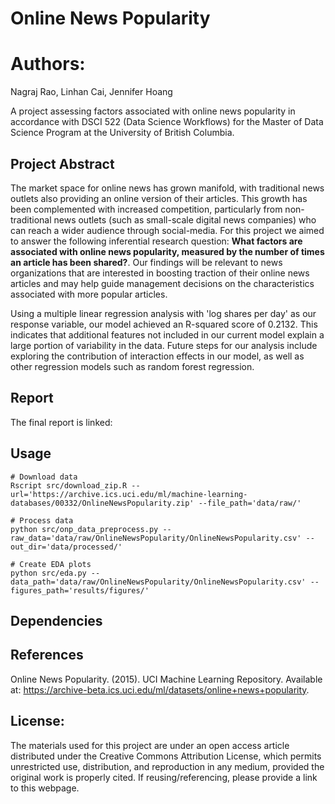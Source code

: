 # Online News Popularity

# Authors: 

Nagraj Rao, Linhan Cai, Jennifer Hoang

A project assessing factors associated with online news popularity in accordance with DSCI 522 
(Data Science Workflows) for the Master of Data Science Program at the University of British Columbia.

## Project Abstract

The market space for online news has grown manifold, with traditional news outlets 
also providing an online version of their articles. This growth has been complemented 
with increased competition, particularly from non-traditional news outlets 
(such as small-scale digital news companies) who can reach a wider audience through social-media. 
For this project we aimed to answer the following inferential research question: 
**What factors are associated with online news popularity, measured by the number of times an article has been shared?**. 
Our findings will be relevant to news organizations that are interested in boosting traction of their online news articles 
and may help guide management decisions on the characteristics associated with more popular articles. 

Using a multiple linear regression analysis with 'log shares per day' as our response variable, our model achieved an R-squared score of 0.2132. This indicates that additional features not included in our current model explain a large portion of variability in the data. Future steps for our analysis include exploring the contribution of interaction effects in our model, as well as other regression models such as random forest regression. 

## Report

The final report is linked: 

## Usage

```
# Download data
Rscript src/download_zip.R --url='https://archive.ics.uci.edu/ml/machine-learning-databases/00332/OnlineNewsPopularity.zip' --file_path='data/raw/'

# Process data
python src/onp_data_preprocess.py --raw_data='data/raw/OnlineNewsPopularity/OnlineNewsPopularity.csv' --out_dir='data/processed/'

# Create EDA plots
python src/eda.py --data_path='data/raw/OnlineNewsPopularity/OnlineNewsPopularity.csv' --figures_path='results/figures/'

```

## Dependencies


  
## References

Online News Popularity. (2015). UCI Machine Learning Repository. Available at: https://archive-beta.ics.uci.edu/ml/datasets/online+news+popularity.

## License:

The materials used for this project are under an open access article distributed under the Creative Commons Attribution License, which permits unrestricted use, distribution, and reproduction in any medium, provided the original work is properly cited. If reusing/referencing, please provide a link to this webpage.


